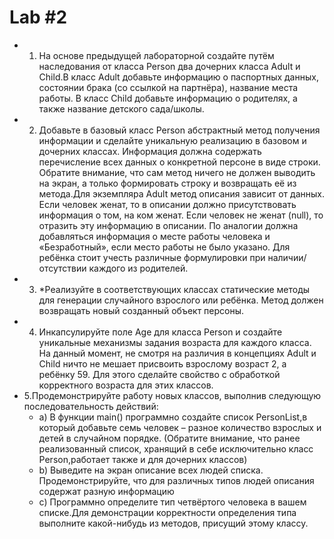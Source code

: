 # **Lab #2**
- 1. На основе предыдущей лабораторной создайте путём наследования от класса Person два дочерних класса Adult и Child.В класс Adult добавьте информацию о паспортных данных, состоянии брака (со ссылкой на партнёра), 
название места работы. В класс Child добавьте информацию о родителях, а также название детского сада/школы.
- 2. Добавьте в базовый класс Person абстрактный метод получения информации и сделайте уникальную реализацию в базовом и дочерних классах. Информация должна содержать перечисление всех данных о конкретной персоне в виде строки. Обратите внимание, что сам метод ничего не должен выводить на экран, а только формировать строку и возвращать её из метода.Для экземпляра Adult метод описания зависит от данных. Если человек женат, то в описании должно присутствовать информация о том, на ком
женат. Если человек не женат (null), то отразить эту информацию в описании. По аналогии должна добавляться информация о месте работы человека и «Безработный», если место работы не было указано.
Для ребёнка стоит учесть различные формулировки при
наличии/отсутствии каждого из родителей.
- 3. *Реализуйте в соответствующих классах статические методы для
генерации случайного взрослого или ребёнка. Метод должен возвращать
новый созданный объект персоны.
- 4. Инкапсулируйте поле Age для класса Person и создайте уникальные
механизмы задания возраста для каждого класса. На данный момент, не
смотря на различия в концепциях Adult и Child ничто не мешает
присвоить взрослому возраст 2, а ребёнку 59. Для этого сделайте
свойство с обработкой корректного возраста для этих классов.
- 5.Продемонстрируйте работу новых классов, выполнив следующую последовательность действий:
	 - a) В функции main() программно создайте список PersonList,в который добавьте семь человек –
разное количество взрослых и детей в случайном порядке. (Обратите внимание, что ранее
реализованный список, хранящий в себе исключительно класс Person,работает также и для дочерних классов)
	- b) Выведите на экран описание всех людей списка. Продемонстрируйте, что для различных типов людей описания содержат разную информацию
	- c) Программно определите тип четвёртого человека в вашем списке.Для демонстрации корректности определения типа выполните какой-нибудь из методов, присущий этому классу.